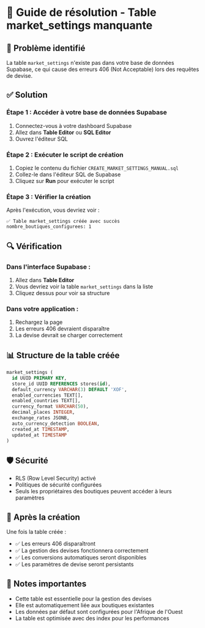 # 🔧 Guide de résolution - Table market_settings manquante

## 🚨 Problème identifié
La table `market_settings` n'existe pas dans votre base de données Supabase, ce qui cause des erreurs 406 (Not Acceptable) lors des requêtes de devise.

## ✅ Solution

### Étape 1 : Accéder à votre base de données Supabase
1. Connectez-vous à votre dashboard Supabase
2. Allez dans **Table Editor** ou **SQL Editor**
3. Ouvrez l'éditeur SQL

### Étape 2 : Exécuter le script de création
1. Copiez le contenu du fichier `CREATE_MARKET_SETTINGS_MANUAL.sql`
2. Collez-le dans l'éditeur SQL de Supabase
3. Cliquez sur **Run** pour exécuter le script

### Étape 3 : Vérifier la création
Après l'exécution, vous devriez voir :
```
✅ Table market_settings créée avec succès
nombre_boutiques_configurees: 1
```

## 🔍 Vérification

### Dans l'interface Supabase :
1. Allez dans **Table Editor**
2. Vous devriez voir la table `market_settings` dans la liste
3. Cliquez dessus pour voir sa structure

### Dans votre application :
1. Rechargez la page
2. Les erreurs 406 devraient disparaître
3. La devise devrait se charger correctement

## 📊 Structure de la table créée

```sql
market_settings (
  id UUID PRIMARY KEY,
  store_id UUID REFERENCES stores(id),
  default_currency VARCHAR(3) DEFAULT 'XOF',
  enabled_currencies TEXT[],
  enabled_countries TEXT[],
  currency_format VARCHAR(50),
  decimal_places INTEGER,
  exchange_rates JSONB,
  auto_currency_detection BOOLEAN,
  created_at TIMESTAMP,
  updated_at TIMESTAMP
)
```

## 🛡️ Sécurité
- RLS (Row Level Security) activé
- Politiques de sécurité configurées
- Seuls les propriétaires des boutiques peuvent accéder à leurs paramètres

## 🚀 Après la création
Une fois la table créée :
- ✅ Les erreurs 406 disparaîtront
- ✅ La gestion des devises fonctionnera correctement
- ✅ Les conversions automatiques seront disponibles
- ✅ Les paramètres de devise seront persistants

## 📝 Notes importantes
- Cette table est essentielle pour la gestion des devises
- Elle est automatiquement liée aux boutiques existantes
- Les données par défaut sont configurées pour l'Afrique de l'Ouest
- La table est optimisée avec des index pour les performances
